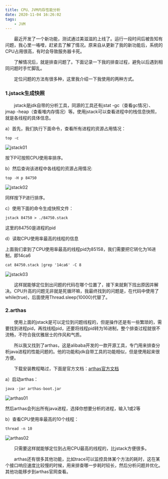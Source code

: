 ```yaml
---
title: CPU、JVM内存性能分析
date: 2020-11-04 16:26:02
tags:
	- JVM	
---
```




&emsp;&emsp;最近开发了一个新功能，测试通过美滋滋的上线了。运行一段时间后被告知有问题，我心里一咯噔，赶紧去了解了情况。原来自从更新了我的新功能后，系统的CPU占用很高，有时会导致服务器卡死。

&emsp;&emsp;了解情况后，就是排查问题了。下面记录一下我的排查过程，避免以后遇到相同问题时手忙脚乱。

&emsp;&emsp;定位问题的方法有很多种，这里我介绍一下我使用的两种方式。

### 1.jstack生成快照

&emsp;&emsp;jstack是jdk自带的分析工具，同源的工具还有jstat -gc（查看gc情况）、jmap -heap（查看堆内存情况）等。使用jstack可以查看进程中的栈信息快照，就是各线程的具体信息。

a）首先，我们执行下面命令，查看所有进程的资源占用情况：

```shell
top -c
```

![jstack01](jstack01.png)

按下P可按照CPU使用率排序。

<!-- more -->

b）然后查询该进程中各线程的资源占用情况:

```shell
top -H p 84750
```

![jstack02](jstack02.png)

同样按下P进行排序。



c）使用下面的命令生成快照文件：

```shell
jstack 84750 > ./84750.stack
```

这里的84750是进程的pid



d）读取CPU使用率最高的线程的信息

上面我们拿到了CPU使用率最高的线程pid为85158，我们需要把它转化为16进制，即14ca6

```
cat 84750.stack |grep '14ca6' -C 8
```

![jstack03](jstack03.png)

&emsp;&emsp;这样就能够定位到出问题的代码在哪个位置了，接下来就剩下找出原因并解决。CPU升高的问题无非就是死循环嘛，我最终找到的问题是，在代码中使用了while(true)，后面使用Thread.sleep(10000)代替了。



### 2.arthas

&emsp;&emsp;使用上面的jstack是可以定位到问题线程的，但是操作还是有一些繁琐的，需要找到进程pid，再找线程pid，还要将线程pid转为16进制，整个排查过程就很不流畅，不符合我优雅居士的作风和气质。

&emsp;&emsp;所以我又找到了arthas，这是alibaba开发的一款开源工具，专门用来排查分析java进程的性能问题的。他的功能和jdk自带工具的功能相似，但是使用起来很方便。

&emsp;&emsp;下载安装教程略过，下面是官方文档：[arthas官方文档](https://arthas.aliyun.com/doc/thread.html)



a）启动arthas：

```shell
java -jar arthas-boot.jar
```

![arthas01](arthas01.png)

然后arthas会列出所有java进程，选择你想要分析的进程，输入1或2等



b）查看CPU使用率最高的10个线程：

```
thread -n 10
```

![arthas02](arthas02.png)

&emsp;&emsp;只需要这样就能够定位到占用CPU最高的线程的，比jstack方便很多。



&emsp;&emsp;arthas还有很多其他功能，比如trace可以监控具体某个方法的耗时，这在某个接口响应速度比较慢的时候，用来排查哪一步耗时较长，然后分析问题并优化。其他功能移步到arthas官网查看。